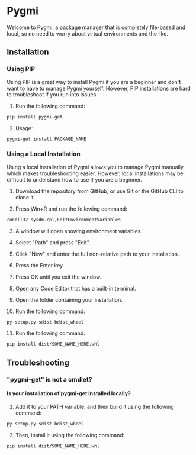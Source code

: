 # Pygmi

Welcome to Pygmi, a package manager that is completely file-based and local, so no need to worry about virtual environments and the like.


## Installation

### Using PIP

Using PIP is a great way to install Pygmi if you are a beginner and don't want to have to manage Pygmi yourself.
However, PIP installations are hard to troubleshoot if you run into issues.

1. Run the following command:

```bash
pip install pygmi-get
```

2. Usage:

```bash
pygmi-get install PACKAGE_NAME
```


### Using a Local Installation

Using a local installation of Pygmi allows you to manage Pygmi manually, which makes troubleshooting easier.
However, local installations may be difficult to understand how to use if you are a beginner.

1. Download the repository from GitHub, or use Git or the GitHub CLI to clone it.

2. Press Win+R and run the following command:

```bash
rundll32 sysdm.cpl,EditEnvironmentVariables
```

3. A window will open showing environment variables.

4. Select "Path" and press "Edit".

5. Click "New" and enter the full non-relative path to your installation.

6. Press the Enter key.

7. Press OK until you exit the window.

8. Open any Code Editor that has a built-in terminal.

9. Open the folder containing your installation.

10. Run the following command:

```bash
py setup.py sdist bdist_wheel
```

11. Run the following command:

```bash
pip install dist/SOME_NAME_HERE.whl
```

## Troubleshooting

### "pygmi-get" is not a cmdlet?

#### Is your installation of pygmi-get installed locally? 

1. Add it to your PATH variable, and then build it using the following command:

```bash
py setup.py sdist bdist_wheel
```

2. Then, install it using the following command:

```bash
pip install dist/SOME_NAME_HERE.whl
```
